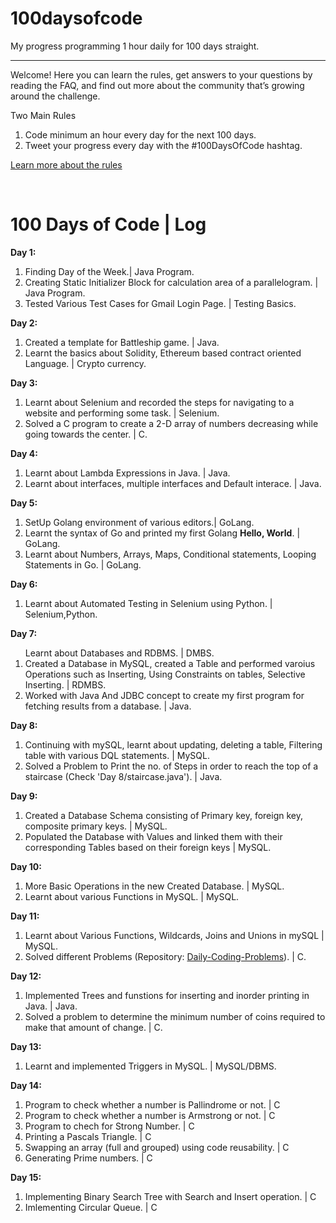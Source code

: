 # 100daysofcode
My progress programming 1 hour daily for 100 days straight.

_____________________________________________________________

Welcome! Here you can learn the rules, get answers to your questions by reading the FAQ, and find out more about the community that’s growing around the challenge.

Two Main Rules

1. Code minimum an hour every day for the next 100 days.<br>
2. Tweet your progress every day with the #100DaysOfCode hashtag.

<a href="https://www.100daysofcode.com"> Learn more about the rules</a>

<br>

<h1> <b> 100 Days of Code | Log </b> </h1>

<b>Day 1:</b>
   <div>
   <ol>
    <li>Finding Day of the Week.| Java Program.</li>
    <li>Creating Static Initializer Block for calculation area of a parallelogram. | Java Program.</li>
    <li>Tested Various Test Cases for Gmail Login Page. | Testing Basics.</li>
   </ol>
  </div>
<b>Day 2:</b>
   <div>
   <ol>
    <li>Created a template for Battleship game. | Java. </li>
    <li>Learnt the basics about Solidity, Ethereum based contract oriented Language. | Crypto currency.</li>
   </ol>
   </div>
<b>Day 3:</b>
   <div>
   <ol>
   <li>Learnt about Selenium and recorded the steps for navigating to a website and performing some task. | Selenium.</li>
   <li>Solved a C program to create a 2-D array of numbers decreasing while going towards the center. | C.</li>
   </ol>
   </div>
<b>Day 4:</b>
  <div>
   <ol>
 <li>Learnt about Lambda Expressions in Java. | Java.</li>
 <li>Learnt about interfaces, multiple interfaces and Default interace. | Java.</li>
      </ol>
   </div>
  <b>Day 5:</b>
  <div>
   <ol>
   <li>SetUp Golang environment of various editors.| GoLang.</li>
   <li>Learnt the syntax of Go and printed my first Golang <b>Hello, World</b>. | GoLang.</li>   
      <li>Learnt about Numbers, Arrays, Maps, Conditional statements, Looping Statements in Go. | GoLang.</li>
   </ol>
</div>

<b>Day 6:</b>
<div>
<ol>
<li>Learnt about Automated Testing in Selenium using Python. | Selenium,Python.</li>
</ol>
</div>

<b>Day 7:</b>
<div>
<ol
<li>Learnt about Databases and RDBMS. | DMBS.</li>
<li>Created a Database in MySQL, created a Table and performed varoius Operations such as Inserting, Using Constraints on tables, Selective Inserting. | RDMBS. </li>
<li>Worked with Java And JDBC concept to create my first program for fetching results from a database. | Java.</li>
</ol>
</div> 

<b>Day 8:</b>
<div>
<ol>
<li>Continuing with mySQL, learnt about updating, deleting a table, Filtering table with various DQL statements. | MySQL.</li>
<li>Solved a Problem to Print the no. of Steps in order to reach the top of a staircase (Check 'Day 8/staircase.java'). | Java. </li>
</ol>
</div>

<b>Day 9:</b>
<div>
<ol>
<li>Created a Database Schema consisting of Primary key, foreign key, composite primary keys. | MySQL.</li>
<li>Populated the Database with Values and linked them with their corresponding Tables based on their foreign keys | MySQL. </li>
</ol>
</div>

<b>Day 10:</b>
<div>
<ol>
<li>More Basic Operations in the new Created Database. | MySQL.</li>
<li>Learnt about various Functions in MySQL. | MySQL. </li>
</ol>
</div>

<b>Day 11:</b>
<div>
<ol>
<li>Learnt about Various Functions, Wildcards, Joins and Unions in mySQL | MySQL.</li>
<li>Solved different Problems (Repository: <a href="https://github.com/ashwinidotx/Daily-Coding-Problmes"> Daily-Coding-Problems</a>). | C. </li>
</ol>
</div>

<b>Day 12:</b>
<div>
<ol>
<li>Implemented Trees and funstions for inserting and inorder printing in Java. | Java.</li>
<li>Solved a problem to determine the minimum number of coins required to make that amount of change. | C. </li>
</ol>
</div>

<b>Day 13:</b>
<div>
<ol>
<li>Learnt and implemented Triggers in MySQL. | MySQL/DBMS.</li>
</ol>
</div>

<b>Day 14:</b>
<div>
<ol>
<li>Program to check whether a number is Pallindrome or not. | C</li>
<li>Program to check whether a number is Armstrong or not. | C</li>
<li>Program to chech for Strong Number. | C</li>
<li>Printing a Pascals Triangle. | C</li>
<li>Swapping an array (full and grouped) using code reusability. | C</li>
<li>Generating Prime numbers. | C</li>
</ol>
</div>
<b>Day 15:</b>
<div>
<ol>
<li>Implementing Binary Search Tree with Search and Insert operation. | C</li>
<li>Imlementing Circular Queue. | C</li>
</ol>
</div>